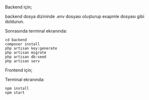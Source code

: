 Backend için;
    
backend dosya dizininde .env dosyası oluşturup exapmle dosyası gibi doldurun.

Sonrasında terminal ekranında:

    cd backend
    composer install
    php artisan key:generate
    php artisan migrate
    php artisan db:seed
    php artisan serv

Frontend için;

Terminal ekranında:

    npm install
    npm start
